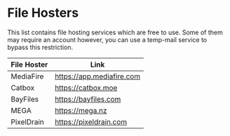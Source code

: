 # File Hosters

This list contains file hosting services which are free to use. Some of them may require an account however, you can use a temp-mail service to bypass this restriction.


| File Hoster | Link |
| ------ | ------ |
| MediaFire | https://app.mediafire.com|
| Catbox | https://catbox.moe |
| BayFiles | https://bayfiles.com |
| MEGA | https://mega.nz |
| PixelDrain | https://pixeldrain.com |
